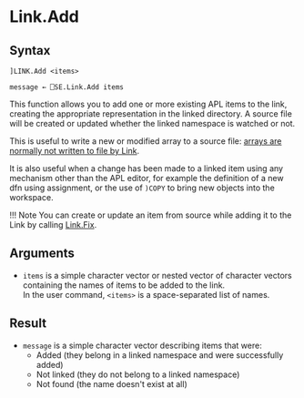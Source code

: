 # Link.Add

## Syntax
```text
]LINK.Add <items>

message ← ⎕SE.Link.Add items
```

This function allows you to add one or more existing APL items to the link, creating the appropriate representation in the linked directory. A source file will be created or updated whether the linked namespace is watched or not.

This is useful to write a new or modified array to a source file: [arrays are normally not written to file by Link](/API/Link.Create/#arrays).

It is also useful when a change has been made to a linked item using any mechanism other than the APL editor, for example the definition of a new dfn using assignment, or the use of `)COPY` to bring new objects into the workspace.

!!! Note
	You can create or update an item from source while adding it to the Link by calling [Link.Fix](Link.Fix.md).

## Arguments
- `items` is a simple character vector or nested vector of character vectors containing the names of items to be added to the link.  
	In the user command, `<items>` is a space-separated list of names.


## Result
- `message` is a simple character vector describing items that were:
	- Added (they belong in a linked namespace and were successfully added)
	- Not linked (they do not belong to a linked namespace)
	- Not found (the name doesn't exist at all)
